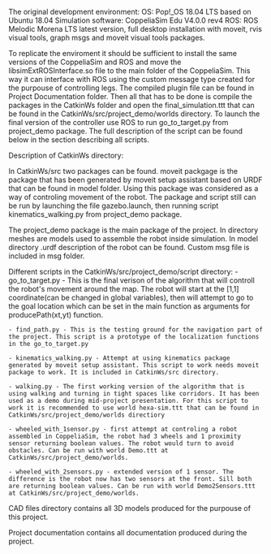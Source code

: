 The original development environment:
OS: Pop!_OS 18.04 LTS based on Ubuntu 18.04
Simulation software: CoppeliaSim Edu V4.0.0 rev4
ROS: ROS Melodic Morena LTS latest version, full desktop installation with moveit, rvis visual tools, graph msgs and moveit visual tools packages.

To replicate the enviroment it should be sufficient to install the same versions of the CoppeliaSim and ROS and move the libsimExtROSInterface.so file
to the main folder of the CoppeliaSim. This way it can interface with ROS using the custom message type created for the purpouse of controlling legs. 
The compiled plugin file can be found in Project Documentation folder. Then all that has to be done is compile the packages in the CatkinWs folder and 
open the final_simulation.ttt that can be found in the CatkinWs/src/project_demo/worlds directory. To launch the final version of the controller use 
ROS to run go_to_target.py from project_demo package. The full description of the script can be found below in the section describing all scripts.

Description of CatkinWs directory:

In CatkinWs/src two packages can be found. moveit packgage is the package that has been generated by moveit setup assistant based on URDF that can be found in model folder. Using this package was considered as a way of controling movement of the robot. The package and script still can be run by launching the file gazebo.launch, then running script kinematics_walking.py from project_demo package.

The project_demo package is the main package of the project. In directory meshes are models used to assemble the robot inside simulation. In model directory .urdf description of the robot can be found. Custom msg file is included in msg folder.

Different scripts in the CatkinWs/src/project_demo/script directory:
	- go_to_target.py - This is the final verison of the algorithm that will controll the robot's movement around the map. The robot will start at the [1,1] coordinate(can be changed in global variables), then will attempt to go to the goal location which can be set in the main function as arguments for producePath(xt,yt) function.

	- find_path.py - This is the testing ground for the navigation part of the project. This script is a prototype of the localization functions in the go_to_target.py

	- kinematics_walking.py - Attempt at using kinematics package generated by moveit setup assistant. This script to work needs moveit package to work. It is included in CatkinWs/src directory.

	- walking.py - The first working version of the algorithm that is using walking and turning in tight spaces like corridors. It has been used as a demo during mid-project presentation. For this script to work it is recommended to use world hexa-sim.ttt that can be found in CatkinWs/src/project_demo/worlds directiory

	- wheeled_with_1sensor.py - first attempt at controling a robot assembled in CoppeliaSim, the robot had 3 wheels and 1 proximity sensor returning boolean values. The robot would turn to avoid obstacles. Can be run with world Demo.ttt at CatkinWs/src/project_demo/worlds.

	- wheeled_with_2sensors.py - extended version of 1 sensor. The difference is the robot now has two sensors at the front. Sill both are returning boolean values. Can be run with world Demo2Sensors.ttt at CatkinWs/src/project_demo/worlds.

CAD files directory contains all 3D models produced for the purpouse of this project.

Project documentation contains all documentation produced during the project.

